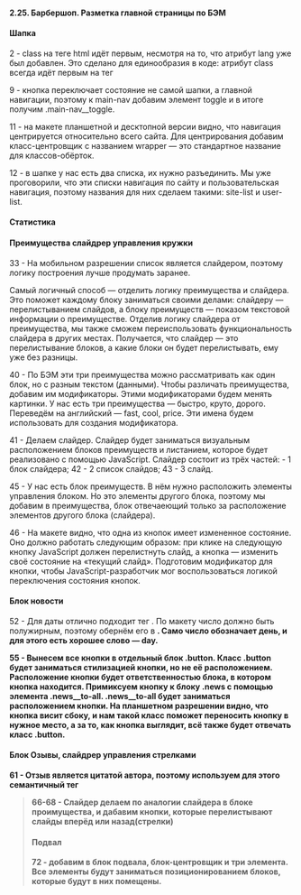 ####   2.25. Барбершоп. Разметка главной страницы по БЭМ

####               Шапка
2 - class на теге html идёт первым, несмотря на то, что атрибут lang уже был добавлен. Это сделано для единообразия в коде: атрибут class всегда идёт первым на тег

9 - кнопка переключает состояние не самой шапки, а главной навигации, поэтому к main-nav добавим элемент toggle и в итоге получим .main-nav__toggle.

11 - на макете планшетной и десктопной версии видно, что навигация центрируется относительно всего сайта. Для центрирования добавим класс-центровщик с названием wrapper — это стандартное название для классов-обёрток.

12 - в шапке у нас есть два списка, их нужно разъединить. Мы уже проговорили, что эти списки навигация по сайту и пользовательская навигация, поэтому названия для них сделаем такими: site-list и user-list.

####               Статистика

####          Преимущества слайдрер управления кружки

33 - На мобильном разрешении список является слайдером, поэтому логику построения лучше продумать заранее.

Самый логичный способ — отделить логику преимущества и слайдера. Это поможет каждому блоку заниматься своими делами: слайдеру — перелистыванием слайдов, а блоку преимуществ — показом текстовой информации о преимуществе. Отделив логику слайдера от преимущества, мы также сможем переиспользовать функциональность слайдера в других местах. Получается, что слайдер — это перелистывание блоков, а какие блоки он будет перелистывать, ему уже без разницы.

40 - По БЭМ эти три преимущества можно рассматривать как один блок, но с разным текстом (данными). Чтобы различать преимущества, добавим им модификаторы. Этими модификаторами будем менять картинки. У нас есть три преимущества — быстро, круто, дорого. Переведём на английский — fast, cool, price. Эти имена будем использовать для создания модификатора.

41 - Делаем слайдер. Слайдер будет заниматься визуальным расположением блоков преимуществ и листанием, которое будет реализовано с помощью JavaScript. Слайдер состоит из трёх частей:
        - 1 блок слайдера;
42      - 2 список слайдов;
43      - 3 слайд.

45 - У нас есть блок преимуществ. В нём нужно расположить элементы управления блоком. Но это элементы другого блока, поэтому мы добавим в преимущества, блок отвечаеющий только за расположение элементов другого блока (слайдера).

46 - На макете видно, что одна из кнопок имеет измененное состояние. Оно должно работать следующим образом: при клике на следующую кнопку JavaScript должен перелистнуть слайд, а кнопка — изменить своё состояние на «текущий слайд». Подготовим модификатор для кнопки, чтобы JavaScript-разработчик мог воспользоваться логикой переключения состояния кнопок.

####                 Блок новости

52 - Для даты отлично подходит тег <time>. По макету число должно быть полужирным, поэтому обернём его в <b>. Само число обозначает день, и для этого есть хорошее слово — day.

55 - Вынесем все кнопки в отдельный блок .button. Класс .button будет заниматься стилизацией кнопки, но не её расположением. Расположение кнопки будет ответственностью блока, в котором кнопка находится. Примиксуем кнопку к блоку .news с помощью элемента .news__to-all. .news__to-all будет заниматься расположением кнопки. На планшетном разрешении видно, что кнопка висит сбоку, и нам такой класс поможет переносить кнопку в нужное место, а за то, как кнопка выглядит, всё также будет отвечать класс .button.

####            Блок Озывы, слайдрер управления стрелками

61 - Отзыв является цитатой автора, поэтому используем для этого семантичный тег <blockquote>

66-68 - Слайдер делаем по аналогии слайдера в блоке проимущества, и дабавим кнопки, которые перелистывают слайды вперёд или назад(стрелки)

####                Подвал

72 - добавим в блок подвала, блок-центровщик и три элемента. Все элементы будут заниматься позиционированием блоков, которые будут в них помещены.
